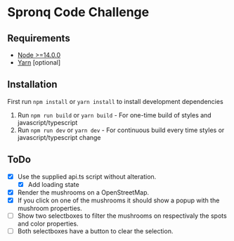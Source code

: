 # Spronq Code Challenge
## Requirements
- [Node >=14.0.0](https://nodejs.org/en/blog/release/v14.0.0/)
- [Yarn](https://yarnpkg.com/) [optional]

## Installation
First run `npm install` or `yarn install` to install development dependencies

1. Run `npm run build` or `yarn build` - For one-time build of styles and javascript/typescript
2. Run `npm run dev` or `yarn dev` - For continuous build every time styles or javascript/typescript change

## ToDo
 - [x] Use the supplied api.ts script without alteration.
    - [x] Add loading state
 - [x] Render the mushrooms on a OpenStreetMap.
 - [x] If you click on one of the mushrooms it should show a popup with the mushroom properties.
 - [ ] Show two selectboxes to filter the mushrooms on respectivaly the spots and color properties.
 - [ ] Both selectboxes have a button to clear the selection.